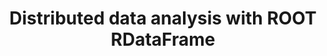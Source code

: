 ---
layout: default
title: Distributed data analysis with ROOT RDataFrame
authors: Vincenzo Eduardo Padulano, Javier Cervantes Villanueva, Enrico Guiraud and Enric Tejedor Saavedra
conference: 24th International Conference on Computing in High Energy and Nuclear Physics (CHEP 2019) Adelaide, Australia, November 4-8, 2019
type: RDF
doi: 10.1051/epjconf/202024503009
---